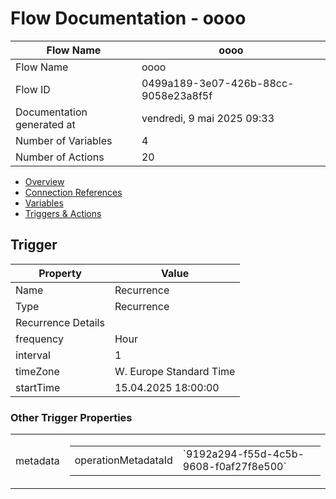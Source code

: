 ﻿# Flow Documentation \- oooo

| Flow Name                  | oooo                                     |
| -------------------------- | ---------------------------------------- |
| Flow Name                  | oooo                                     |
| Flow ID                    | 0499a189\-3e07\-426b\-88cc\-9058e23a8f5f |
| Documentation generated at | vendredi, 9 mai 2025 09:33               |
| Number of Variables        | 4                                        |
| Number of Actions          | 20                                       |

- [Overview](../index-oooo.md)
- [Connection References](../connections-oooo.md)
- [Variables](../variables-oooo.md)
- [Triggers & Actions](../triggersactions-oooo.md)

## Trigger

| Property           | Value                   |
| ------------------ | ----------------------- |
| Name               | Recurrence              |
| Type               | Recurrence              |
| Recurrence Details |                         |
| frequency          | Hour                    |
| interval           | 1                       |
| timeZone           | W. Europe Standard Time |
| startTime          | 15.04.2025 18:00:00     |

### Other Trigger Properties

<table><tr><td>metadata</td><td><table><tr><td>operationMetadataId</td><td>`9192a294-f55d-4c5b-9608-f0af27f8e500`</td></tr></table></table></td></tr></table>
